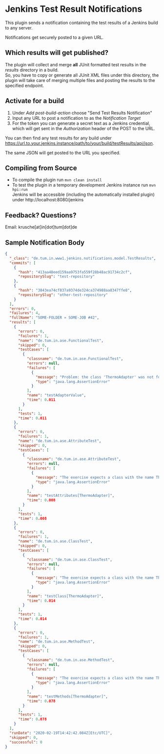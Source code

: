 # Jenkins Test Result Notifications
This plugin sends a notification containing the test results of a Jenkins build to any server.

Notifications get securely posted to a given URL.

## Which results will get published?
The plugin will collect and merge **all** JUnit formatted test results in the _results_ directory in a build.\
So, you have to copy or generate all JUnit XML files under this directory, the plugin will take care of merging
multiple files and posting the results to the specified endpoint.

## Activate for a build
1. Under _Add post-build-action_ choose "Send Test Results Notification"
2. Input any URL to post a notification to as the _Notification Target_
3. For the token you can generate a secret text as a Jenkins credential, which will get sent in the _Authorization_ header of the POST to the URL.

You can then find any test results for any build under https://url.to.your.jenkins.instance/path/to/your/build/testResults/api/json.

The same JSON will get posted to the URL you specified.

## Compiling from Source
* To compile the plugin run `mvn clean install`
* To test the plugin in a temporary development Jenkins instance run `mvn hpi:run`\
Jenkins will be accessible (including the automatically installed plugin) under http://localhost:8080/jenkins

## Feedback? Questions?
Email: krusche[at]in[dot]tum[dot]de

## Sample Notification Body

```json
{
  "_class": "de.tum.in.www1.jenkins.notifications.model.TestResults",
  "commits": [
    {
      "hash": "413aa48eed159aa9753fa559f28b48ac91734c2cf",
      "repositorySlug": "test-repository"
    },
    {
      "hash": "3843ea74cf837a9374de324ca374988aa8347ffe8",
      "repositorySlug": "other-test-repository"
    }
  ],
  "errors": 0,
  "failures": 4,
  "fullName": "SOME-FOLDER » SOME-JOB #42",
  "results": [
    {
      "errors": 0,
      "failures": 1,
      "name": "de.tum.in.ase.FunctionalTest",
      "skipped": 0,
      "testCases": [
        {
          "classname": "de.tum.in.ase.FunctionalTest",
          "errors": null,
          "failures": [
            {
              "message": "Problem: the class 'ThermoAdapter' was not found within the submission. Please implement it properly.",
              "type": "java.lang.AssertionError"
            }
          ],
          "name": "testAdapterValue",
          "time": 0.011
        }
      ],
      "tests": 1,
      "time": 0.011
    },
    {
      "errors": 0,
      "failures": 1,
      "name": "de.tum.in.ase.AttributeTest",
      "skipped": 0,
      "testCases": [
        {
          "classname": "de.tum.in.ase.AttributeTest",
          "errors": null,
          "failures": [
            {
              "message": "The exercise expects a class with the name ThermoAdapter in the package de.tum.in.ase. You did not implement the class in the exercise.",
              "type": "java.lang.AssertionError"
            }
          ],
          "name": "testAttributes[ThermoAdapter]",
          "time": 0.008
        }
      ],
      "tests": 1,
      "time": 0.008
    },
    {
      "errors": 0,
      "failures": 1,
      "name": "de.tum.in.ase.ClassTest",
      "skipped": 0,
      "testCases": [
        {
          "classname": "de.tum.in.ase.ClassTest",
          "errors": null,
          "failures": [
            {
              "message": "The exercise expects a class with the name ThermoAdapter in the package de.tum.in.ase You did not implement the class in the exercise.",
              "type": "java.lang.AssertionError"
            }
          ],
          "name": "testClass[ThermoAdapter]",
          "time": 0.014
        }
      ],
      "tests": 1,
      "time": 0.014
    },
    {
      "errors": 0,
      "failures": 1,
      "name": "de.tum.in.ase.MethodTest",
      "skipped": 0,
      "testCases": [
        {
          "classname": "de.tum.in.ase.MethodTest",
          "errors": null,
          "failures": [
            {
              "message": "The exercise expects a class with the name ThermoAdapter in the package de.tum.in.ase You did not implement the class in the exercise.",
              "type": "java.lang.AssertionError"
            }
          ],
          "name": "testMethods[ThermoAdapter]",
          "time": 0.078
        }
      ],
      "tests": 1,
      "time": 0.078
    }
  ],
  "runDate": "2020-02-19T14:42:42.084Z[Etc/UTC]",
  "skipped": 0,
  "successful": 0
}
```
